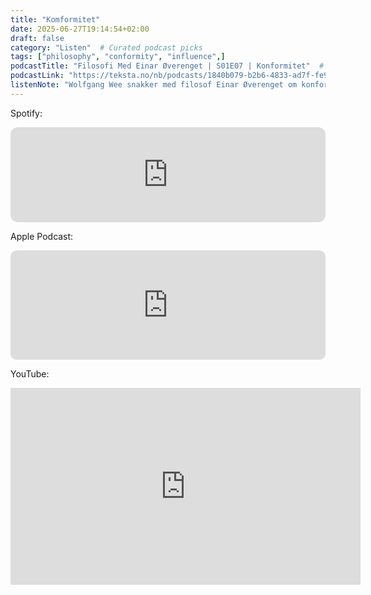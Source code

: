 ```yaml
---
title: "Komformitet"
date: 2025-06-27T19:14:54+02:00
draft: false
category: "Listen"  # Curated podcast picks
tags: ["philosophy", "conformity", "influence",]
podcastTitle: "Filosofi Med Einar Øverenget | S01E07 | Konformitet"  # Podcast name
podcastLink: "https://teksta.no/nb/podcasts/1840b079-b2b6-4833-ad7f-fe9302fe244e/0d29c776-452c-4bc3-8a3e-981f411beb61/"  # Link to listen
listenNote: "Wolfgang Wee snakker med filosof Einar Øverenget om konformitet. De diskuterer hvorvidt mennesker er aktører eller brikker i livet, og hvordan vi påvirkes av normative og informative påvirkninger. De drøfter også hvordan konformitet kan være både positivt og negativt, og hvordan det kan føre til tankeløshet og ondskap. Øverenget bruker eksempler fra sitt eget liv, som å holde foredrag og å være i en gruppe, for å illustrere poengene sine."  # Your thoughts on the episode
---
```

Spotify:

<iframe style="border-radius:12px" src="https://open.spotify.com/embed/episode/4XW2NMNgIcCaAYJrNge4Mm?utm_source=generator&t=90" width="100%" height="152" frameBorder="0" allowfullscreen="" allow="autoplay; clipboard-write; encrypted-media; fullscreen; picture-in-picture" loading="lazy"></iframe>

Apple Podcast:

<iframe allow="autoplay *; encrypted-media *; fullscreen *; clipboard-write" frameborder="0" height="175" style="width:100%;max-width:660px;overflow:hidden;border-radius:10px;" sandbox="allow-forms allow-popups allow-same-origin allow-scripts allow-storage-access-by-user-activation allow-top-navigation-by-user-activation" src="https://embed.podcasts.apple.com/us/podcast/filosofi-med-einar-%C3%B8verenget-s01-e03-lykke/id1458178464?i=1000585137250"></iframe>

YouTube:

<iframe width="560" height="315" src="https://www.youtube.com/embed/cT8DCYUAWPE?si=Bp3yCCxrMKPKq0hB" title="YouTube video player" frameborder="0" allow="accelerometer; autoplay; clipboard-write; encrypted-media; gyroscope; picture-in-picture; web-share" referrerpolicy="strict-origin-when-cross-origin" allowfullscreen></iframe>